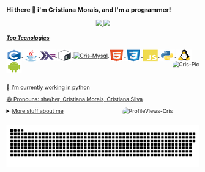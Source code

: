 ### Hi there 👋 i'm Cristiana Morais, and I'm a programmer!

<div align="center">
  <a href="https://github.com/CristianaMorais">
  <img height="170em" src="https://github-readme-stats.vercel.app/api?username=CristianaMorais&show_icons=true&theme=midnight-purple&include_all_commits=true&count_private=true"/>
  <img height="170em" src="https://github-readme-stats.vercel.app/api/top-langs/?username=CristianaMorais&layout=compact&langs_count=7&theme=midnight-purple"/>
</div>
  
  
<div style="display: inline_block;">
  <h5> Top Tecnologies </h5>
  <img align="center" alt="Cris-C" height="30" width="40" src="https://raw.githubusercontent.com/devicons/devicon/master/icons/c/c-original.svg">
  <img align="center" alt="Cris-Java" height="30" width="40" src="https://raw.githubusercontent.com/devicons/devicon/master/icons/java/java-original.svg">
  <img align="center" alt="Cris-Haskell" height="30" width="40" src="https://raw.githubusercontent.com/devicons/devicon/master/icons/haskell/haskell-original.svg">
  <img align="center" alt="Cris-Bash" height="30" width="40" src="https://raw.githubusercontent.com/devicons/devicon/master/icons/bash/bash-original.svg">
  <img align="center" alt="Cris-Mysql" height="30" width="40" src="https://cdn.jsdelivr.net/gh/devicons/devicon/icons/mysql/mysql-original.svg">
  <img align="center" alt="Cris-HTML" height="30" width="40" src="https://raw.githubusercontent.com/devicons/devicon/master/icons/html5/html5-original.svg">
  <img align="center" alt="Cris-CSS" height="30" width="40" src="https://raw.githubusercontent.com/devicons/devicon/master/icons/css3/css3-original.svg">
  <img align="center" alt="Cris-Js" height="30" width="40" src="https://raw.githubusercontent.com/devicons/devicon/master/icons/javascript/javascript-plain.svg">
  <img align="center" alt="Cris-Python" height="30" width="40" src="https://raw.githubusercontent.com/devicons/devicon/master/icons/python/python-original.svg">
  <img align="center" alt="Cris-Linux" height="30" width="40" src="https://raw.githubusercontent.com/devicons/devicon/master/icons/linux/linux-original.svg">
  <img align="center" alt="Cris-Android" height="30" width="40" src="https://raw.githubusercontent.com/devicons/devicon/master/icons/android/android-original.svg">
  <img align="right" alt="Cris-Pic" height="150" style="border-radius:10px;" src="https://i.picasion.com/pic91/cf79c4af009fe2a6e0f8323f693534c5.gif">
</div>

##
  
🔭 I’m currently working in python </p>
😄 Pronouns: she/her, Cristiana Morais, Cristiana Silva </p>


<details>
<summary>
  <img align="right" alt="ProfileViews-Cris" height="27" style="border-radius:10px;" src="https://gpvc.arturio.dev/CristianaMorais">
  More stuff about me
</summary>

##### :computer: The first contact I had with programming was little at school but I started to increase my taste for programming in college </p>

<div style="display: inline_block"><br>
  <b> Fun facts: </b>
  <br><br>
  🎼 I can play saxophone, clarinet and a little of piano </p>
  🥋 I practiced judo from 10 to 11 years old </p>
  🏊‍♀️ Swimming is my passion, I started as a child and came back for the love of the sport </p>
  ⚡ Harry Potter it's my favourite movie </p>
  🧐 I think pop figures are winning my heart, they are my new passion </p>
  🎮 My favorite games are Genshin and League of legends but I've played a little bit of everything </p>
</div>
</details>

##
![Snake animation](https://github.com/CristianaMorais/CristianaMorais/blob/output/github-contribution-grid-snake.svg)
